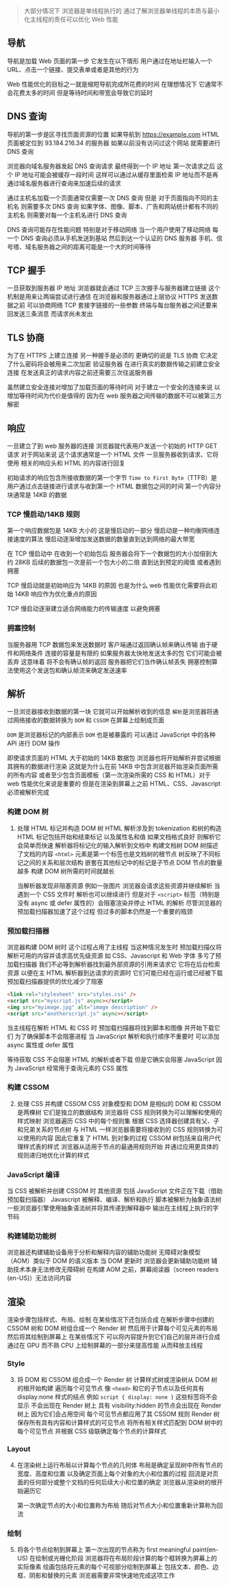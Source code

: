 <blockquote>大部分情况下 浏览器是单线程执行的 通过了解浏览器单线程的本质与最小化主线程的责任可以优化 Web 性能</blockquote>

## 导航

导航是加载 Web 页面的第一步 它发生在以下情形 用户通过在地址栏输入一个 URL、点击一个链接、提交表单或者是其他的行为

Web 性能优化的目标之一就是缩短导航完成所花费的时间 在理想情况下 它通常不会花费太多的时间 但是等待时间和带宽会导致它的延时

## DNS 查询

导航的第一步是区寻找页面资源的位置 如果导航到 https://example.com HTML 页面被定位到 93.184.216.34 的服务器
如果以前没有访问过这个网站 就需要进行 DNS 查询

浏览器向域名服务器发起 DNS 查询请求 最终得到一个 IP 地址 第一次请求之后 这个 IP 地址可能会被缓存一段时间
这样可以通过从缓存里面检索 IP 地址而不是再通过域名服务器进行查询来加速后续的请求

通过主机名加载一个页面通常仅需要一次 DNS 查询 但是 对于页面指向不同的主机名 则需要多次 DNS 查询
如果字体、图像、脚本、广告和网站统计都有不同的主机名 则需要对每一个主机名进行 DNS 查询

DNS 查询可能存在性能问题 特别是对于移动网络 当一个用户使用了移动网络 每一个 DNS 查询必须从手机发送到基站 然后到达一个认证的 DNS 服务器
手机、信号塔、域名服务器之间的距离可能是一个大的时间等待

## TCP 握手

一旦获取到服务器 IP 地址 浏览器就会通过 TCP 三次握手与服务器建立链接 这个机制是用来让两端尝试进行通信
在浏览器和服务器通过上层协议 HTTPS 发送数据之前 可以协商网络 TCP 套接字链接的一些参数
终端与每台服务器之间还要来回发送三条消息 而请求尚未发出

## TLS 协商

为了在 HTTPS 上建立连接 另一种握手是必须的 更确切的说是 TLS 协商 它决定了什么密码将会被用来二次加密 验证服务器 在进行真实的数据传输之前建立安全连接
在发送真正的请求内容之前还需要三次往返服务器

虽然建立安全连接对增加了加载页面的等待时间 对于建立一个安全的连接来说 以增加等待时间为代价是值得的 因为在 web 服务器之间传输的数据不可以被第三方解密

## 响应

一旦建立了到 web 服务器的连接 浏览器就代表用户发送一个初始的 HTTP GET 请求 对于网站来说 这个请求通常是一个 HTML 文件 一旦服务器收到请求、它将使用
相关的响应头和 HTML 的内容进行回复

初始请求的响应包含所接收数据的第一个字节 `Time to First Byte`（TTFB）是用户通过点击链接进行请求与收到第一个 HTML 数据包之间的时间 第一个内容分块通常是 14KB 的数据

### TCP 慢启动/14KB 规则

第一个响应数据包是 14KB 大小的 这是慢启动的一部分 慢启动是一种均衡网络连接速度的算法 慢启动逐渐增加发送数据的数量直到达到网络的最大带宽

在 TCP 慢启动中 在收到一个初始包后 服务器会将下一个数据包的大小加倍到大约 28KB 后续的数据包一次是前一个包大小的二倍 直到达到预定的阈值 或者遇到拥塞

TCP 慢启动就是初始响应为 14KB 的原因 也是为什么 web 性能优化需要将此初始 14KB 响应作为优化重点的原因

TCP 慢启动逐渐建立适合网络能力的传输速度 以避免拥塞

### 拥塞控制

当服务器用 TCP 数据包来发送数据时 客户端通过返回确认帧来确认传输 由于硬件和网络条件 连接的容量是有限的
如果服务器太快地发送太多的包 它们可能会被丢弃 这意味着 将不会有确认帧的返回 服务器把它们当作确认帧丢失
拥塞控制算法使用这个发送包和确认帧流来确定发送速率

## 解析

一旦浏览器接收到数据的第一块 它就可以开始解析收到的信息 `解析`是浏览器将通过网络接收的数据转换为 `DOM` 和 `CSSOM` 在屏幕上绘制成页面

`DOM` 是浏览器标记的内部表示 `DOM` 也是被暴露的 可以通过 JavaScript 中的各种 API 进行 DOM 操作

即使请求页面的 HTML 大于初始的 14KB 数据包 浏览器也将开始解析并尝试根据其拥有的数据进行渲染
这就是为什么在前 14KB 中包含浏览器开始渲染页面所需的所有内容 或者至少包含页面模板（第一次渲染所需的 CSS 和 HTML）对于 web 性能优化来说是重要的
但是在渲染到屏幕上之前 HTML、CSS、Javascript 必须被解析完成

### 构建 DOM 树

1. 处理 HTML 标记并构造 DOM 树
   HTML 解析涉及到 tokenization 和树的构造
   HTML 标记包括开始和结束标记 以及属性名和值 如果文档格式良好 则解析它会简单而快速 解析器将标记化的输入解析到文档中 构建文档树
   DOM 树描述了文档的内容 `<html>` 元素是第一个标签也是文档树的根节点
   树反映了不同标记之间的关系和层次结构 嵌套在其他标记中的标记是子节点 DOM 节点的数量越多 构建 DOM 树所需的时间就越长

   当解析器发现非阻塞资源 例如一张图片 浏览器会请求这些资源并继续解析 当遇到一个 CSS 文件时 解析也可以继续进行
   但是对于 `<script>` 标签（特别是没有 async 或 defer 属性的）会阻塞渲染并停止 HTML 的解析
   尽管浏览器的预加载扫描器加速了这个过程 但过多的脚本仍然是一个重要的瓶颈

### 预加载扫描器

浏览器构建 DOM 树时 这个过程占用了主线程 当这种情况发生时 预加载扫描仪将解析可用的内容并请求高优先级资源 如 CSS、Javascript 和 Web 字体
多亏了预加载扫描器 我们不必等到解析器找到最外部资源的引用来请求它 它将在后台检索资源 以便在主 HTML 解析器到达请求的资源时 它们可能已经在运行或已经被下载
预加载扫描器提供的优化减少了阻塞

```html
<link rel="stylesheet" src="styles.css" />
<script src="myscript.js" async></script>
<img src="myimage.jpg" alt="image description" />
<script src="anotherscript.js" async></script>
```

当主线程在解析 HTML 和 CSS 时 预加载扫描器将找到脚本和图像 并开始下载它们
为了确保脚本不会阻塞进程 当 JavaScript 解析和执行顺序不重要时 可以添加 async 属性或 defer 属性

等待获取 CSS 不会阻塞 HTML 的解析或者下载 但是它确实会阻塞 JavaScript
因为 JavaScript 经常用于查询元素的 CSS 属性

### 构建 CSSOM

2. 处理 CSS 并构建 CSSOM
   CSS 对象模型和 DOM 是相似的 DOM 和 CSSOM 是两棵树 它们是独立的数据结构 浏览器将 CSS 规则转换为可以理解和使用的样式映射
   浏览器遍历 CSS 中的每个规则集 根据 CSS 选择器创建具有父、子和兄弟关系的节点树
   与 HTML 一样浏览器需要将接收到的 CSS 规则转换为可以使用的内容 因此它重复了 HTML 到对象的过程
   CSSOM 树包括来自用户代理样式表的样式 浏览器从适用于节点的最通用规则开始 并通过应用更具体的规则递归地优化计算的样式

### JavaScript 编译

当 CSS 被解析并创建 CSSOM 时 其他资源 包括 JavaScript 文件正在下载（借助预加载扫描器）
Javascript 被解释、编译、解析和执行 脚本被解析为抽象语法树
一些浏览器引擎使用抽象语法树并将其传递到解释器中 输出在主线程上执行的字节码

### 构建辅助功能树

浏览器还构建辅助设备用于分析和解释内容的辅助功能树 无障碍对象模型（AOM）类似于 DOM 的语义版本
当 DOM 更新时 浏览器会更新辅助功能树 辅助技术本身无法修改无障碍树
在构建 AOM 之前，屏幕阅读器（screen readers (en-US)）无法访问内容

## 渲染

渲染步骤包括样式、布局、绘制 在某些情况下还包括合成
在解析步骤中创建的 CSSOM 树和 DOM 树组合成一个 Render 树 然后用于计算每个可见元素的布局 然后将其绘制到屏幕上
在某些情况下 可以将内容提升到它们自己的层并进行合成 通过在 GPU 而不熟 CPU 上绘制屏幕的一部分来提高性能 从而释放主线程

### Style

3. 将 DOM 和 CSSOM 组合成一个 Render 树 计算样式树或渲染树从 DOM 树的根开始构建 遍历每个可见节点
   像 `<head>` 和它的子节点以及任何具有 display:none 样式的结点 例如 `script { display: none }` 这些标签将不会显示 不会出现在 Render 树上
   具有 visibility:hidden 的节点会出现在 Render 树上 因为它们会占用空间
   每个可见节点都应用了其 CSSOM 规则 Render 树保存所有具有内容和计算样式的可见节点
   将所有相关样式匹配到 DOM 树中的每个可见节点 并根据 CSS 级联确定每个节点的计算样式

### Layout

4. 在渲染树上运行布局以计算每个节点的几何体 布局是确定呈现树中所有节点的宽度、高度和位置 以及确定页面上每个对象的大小和位置的过程
   回流是对页面的任何部分或整个文档的任何后续大小和位置的确定 浏览器从渲染树的根开始遍历它

   第一次确定节点的大小和位置称为布局 随后对节点大小和位置重新计算称为回流

### 绘制

5. 将各个节点绘制到屏幕上 第一次出现的节点称为 first meaningful paint(en-US)
   在绘制或光栅化阶段 浏览器将在布局阶段计算的每个框转换为屏幕上的实际像素
   绘画包括将元素的每个可视部分绘制到屏幕上 包括文本、颜色、边框、阴影和替换的元素
   浏览器需要非常快速地完成这项工作
